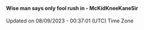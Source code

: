#### Wise man says only fool rush in - McKidKneeKaneSir
Updated on 08/09/2023 - 00:37:01 (UTC) Time Zone
